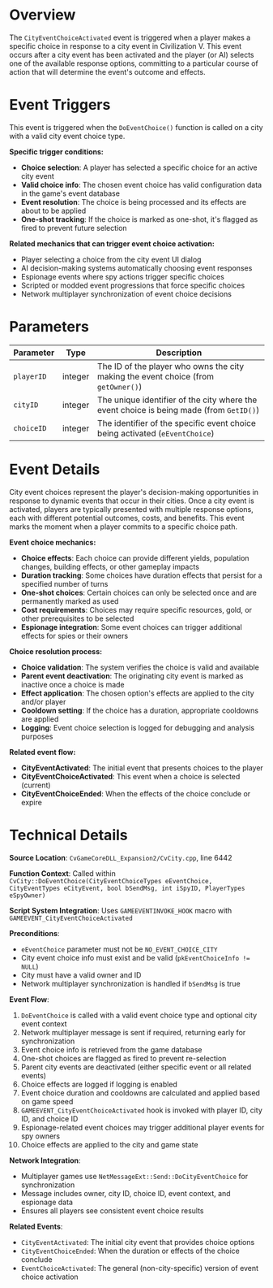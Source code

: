 # Overview

The `CityEventChoiceActivated` event is triggered when a player makes a specific choice in response to a city event in Civilization V. This event occurs after a city event has been activated and the player (or AI) selects one of the available response options, committing to a particular course of action that will determine the event's outcome and effects.

# Event Triggers

This event is triggered when the `DoEventChoice()` function is called on a city with a valid city event choice type.

**Specific trigger conditions:**
- **Choice selection**: A player has selected a specific choice for an active city event
- **Valid choice info**: The chosen event choice has valid configuration data in the game's event database
- **Event resolution**: The choice is being processed and its effects are about to be applied
- **One-shot tracking**: If the choice is marked as one-shot, it's flagged as fired to prevent future selection

**Related mechanics that can trigger event choice activation:**
- Player selecting a choice from the city event UI dialog
- AI decision-making systems automatically choosing event responses
- Espionage events where spy actions trigger specific choices
- Scripted or modded event progressions that force specific choices
- Network multiplayer synchronization of event choice decisions

# Parameters

| Parameter | Type | Description |
|-----------|------|-------------|
| `playerID` | integer | The ID of the player who owns the city making the event choice (from `getOwner()`) |
| `cityID` | integer | The unique identifier of the city where the event choice is being made (from `GetID()`) |
| `choiceID` | integer | The identifier of the specific event choice being activated (`eEventChoice`) |

# Event Details

City event choices represent the player's decision-making opportunities in response to dynamic events that occur in their cities. Once a city event is activated, players are typically presented with multiple response options, each with different potential outcomes, costs, and benefits. This event marks the moment when a player commits to a specific choice path.

**Event choice mechanics:**
- **Choice effects**: Each choice can provide different yields, population changes, building effects, or other gameplay impacts
- **Duration tracking**: Some choices have duration effects that persist for a specified number of turns
- **One-shot choices**: Certain choices can only be selected once and are permanently marked as used
- **Cost requirements**: Choices may require specific resources, gold, or other prerequisites to be selected
- **Espionage integration**: Some event choices can trigger additional effects for spies or their owners

**Choice resolution process:**
- **Choice validation**: The system verifies the choice is valid and available
- **Parent event deactivation**: The originating city event is marked as inactive once a choice is made
- **Effect application**: The chosen option's effects are applied to the city and/or player
- **Cooldown setting**: If the choice has a duration, appropriate cooldowns are applied
- **Logging**: Event choice selection is logged for debugging and analysis purposes

**Related event flow:**
- **CityEventActivated**: The initial event that presents choices to the player
- **CityEventChoiceActivated**: This event when a choice is selected (current)
- **CityEventChoiceEnded**: When the effects of the choice conclude or expire

# Technical Details

**Source Location**: `CvGameCoreDLL_Expansion2/CvCity.cpp`, line 6442

**Function Context**: Called within `CvCity::DoEventChoice(CityEventChoiceTypes eEventChoice, CityEventTypes eCityEvent, bool bSendMsg, int iSpyID, PlayerTypes eSpyOwner)`

**Script System Integration**: Uses `GAMEEVENTINVOKE_HOOK` macro with `GAMEEVENT_CityEventChoiceActivated`

**Preconditions**:
- `eEventChoice` parameter must not be `NO_EVENT_CHOICE_CITY`
- City event choice info must exist and be valid (`pkEventChoiceInfo != NULL`)
- City must have a valid owner and ID
- Network multiplayer synchronization is handled if `bSendMsg` is true

**Event Flow**:
1. `DoEventChoice` is called with a valid event choice type and optional city event context
2. Network multiplayer message is sent if required, returning early for synchronization
3. Event choice info is retrieved from the game database
4. One-shot choices are flagged as fired to prevent re-selection
5. Parent city events are deactivated (either specific event or all related events)
6. Choice effects are logged if logging is enabled
7. Event choice duration and cooldowns are calculated and applied based on game speed
8. `GAMEEVENT_CityEventChoiceActivated` hook is invoked with player ID, city ID, and choice ID
9. Espionage-related event choices may trigger additional player events for spy owners
10. Choice effects are applied to the city and game state

**Network Integration**:
- Multiplayer games use `NetMessageExt::Send::DoCityEventChoice` for synchronization
- Message includes owner, city ID, choice ID, event context, and espionage data
- Ensures all players see consistent event choice results

**Related Events**:
- `CityEventActivated`: The initial city event that provides choice options
- `CityEventChoiceEnded`: When the duration or effects of the choice conclude
- `EventChoiceActivated`: The general (non-city-specific) version of event choice activation